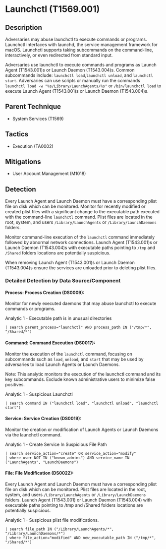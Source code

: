 # Launchctl (T1569.001)

## Description
Adversaries may abuse launchctl to execute commands or programs. Launchctl interfaces with launchd, the service management framework for macOS. Launchctl supports taking subcommands on the command-line, interactively, or even redirected from standard input.

Adversaries use launchctl to execute commands and programs as Launch Agent (T1543.001)s or Launch Daemon (T1543.004)s. Common subcommands include: ```launchctl load```,```launchctl unload```, and ```launchctl start```. Adversaries can use scripts or manually run the commands ```launchctl load -w "%s/Library/LaunchAgents/%s"``` or ```/bin/launchctl load``` to execute Launch Agent (T1543.001)s or Launch Daemon (T1543.004)s.


## Parent Technique
- System Services (T1569)

## Tactics
- Execution (TA0002)

## Mitigations
- User Account Management (M1018)

## Detection
Every Launch Agent and Launch Daemon must have a corresponding plist file on disk which can be monitored. Monitor for recently modified or created plist files with a significant change to the executable path executed with the command-line ```launchctl``` command. Plist files are located in the root, system, and users ```/Library/LaunchAgents``` or ```/Library/LaunchDaemons``` folders. 

Monitor command-line execution of the ```launchctl``` command immediately followed by abnormal network connections. Launch Agent (T1543.001)s or Launch Daemon (T1543.004)s with executable paths pointing to ```/tmp``` and ```/Shared``` folders locations are potentially suspicious. 

When removing Launch Agent (T1543.001)s or Launch Daemon (T1543.004)s ensure the services are unloaded prior to deleting plist files.

### Detailed Detection by Data Source/Component
#### Process: Process Creation (DS0009): 
Monitor for newly executed daemons that may abuse launchctl to execute commands or programs.

Analytic 1 - Executable path is in unusual directories

```sourcetype=osquery OR sourcetype=auditd
| search parent_process="launchctl" AND process_path IN ("/tmp/*", "/Shared/*")
 ``` 

#### Command: Command Execution (DS0017): 
Monitor the execution of the ```launchctl``` command, focusing on subcommands such as ```load```, ```unload```, and ```start``` that may be used by adversaries to load Launch Agents or Launch Daemons.

Note: This analytic monitors the execution of the launchctl command and its key subcommands. Exclude known administrative users to minimize false positives.

Analytic 1 - Suspicious Launchctl

```sourcetype=macOS:unified OR sourcetype=osquery OR sourcetype=auditd
| search command IN ("launchctl load", "launchctl unload", "launchctl start")
 ```

#### Service: Service Creation (DS0019): 
Monitor the creation or modification of Launch Agents or Launch Daemons via the launchctl command.

Analytic 1 - Create Service In Suspicious File Path

```sourcetype=osquery
| search service_action="create" OR service_action="modify"
| where user NOT IN ("known_admins") AND service_name IN ("LaunchAgents", "LaunchDaemons")
 ```

#### File: File Modification (DS0022): 
Every Launch Agent and Launch Daemon must have a corresponding plist file on disk which can be monitored. Plist files are located in the root, system, and users ```/Library/LaunchAgents``` or ```/Library/LaunchDaemons``` folders. Launch Agent (T1543.001) or Launch Daemon (T1543.004) with executable paths pointing to /tmp and /Shared folders locations are potentially suspicious.

Analytic 1 - Suspicious plist file modifications.

```sourcetype=osquery OR sourcetype=FSEvents
| search file_path IN ("/Library/LaunchAgents/*", "/Library/LaunchDaemons/*")
| where file_action="modified" AND new_executable_path IN ("/tmp/*", "/Shared/*")
 ```

